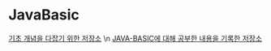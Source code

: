 # JavaBasic

[기초 개념을 다잡기 위한 저장소](https://velog.io/@urtimeislimited/Generic) \n
[JAVA-BASIC에 대해 공부한 내용을 기록한 저장소](https://velog.io/@urtimeislimited/JAVA-BASIC)
